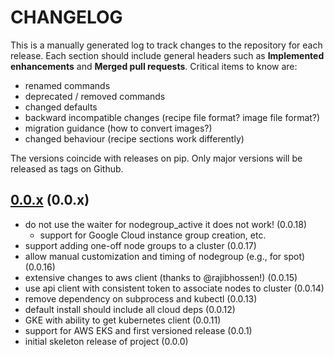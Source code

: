 # CHANGELOG

This is a manually generated log to track changes to the repository for each release.
Each section should include general headers such as **Implemented enhancements**
and **Merged pull requests**. Critical items to know are:

 - renamed commands
 - deprecated / removed commands
 - changed defaults
 - backward incompatible changes (recipe file format? image file format?)
 - migration guidance (how to convert images?)
 - changed behaviour (recipe sections work differently)

The versions coincide with releases on pip. Only major versions will be released as tags on Github.

## [0.0.x](https://github.com/converged-computing/kubescaler/tree/main) (0.0.x)
 - do not use the waiter for nodegroup_active it does not work! (0.0.18)
   - support for Google Cloud instance group creation, etc.
 - support adding one-off node groups to a cluster (0.0.17)
 - allow manual customization and timing of nodegroup (e.g., for spot) (0.0.16)
 - extensive changes to aws client (thanks to @rajibhossen!) (0.0.15)
 - use api client with consistent token to associate nodes to cluster (0.0.14)
 - remove dependency on subprocess and kubectl (0.0.13)
 - default install should include all cloud deps (0.0.12)
 - GKE with ability to get kubernetes client (0.0.11)
 - support for AWS EKS and first versioned release (0.0.1)
 - initial skeleton release of project (0.0.0)
